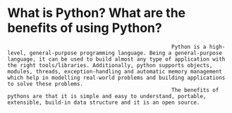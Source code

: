 # What is Python? What are the benefits of using Python?
                                                        Python is a high-level, general-purpose programming language. Being a general-purpose language, it can be used to build almost any type of application with the right tools/libraries. Additionally, python supports objects, modules, threads, exception-handling and automatic memory management which help in modelling real-world problems and building applications to solve these problems.
                                                        The benefits of pythons are that it is simple and easy to understand, portable, extensible, build-in data structure and it is an open source.

